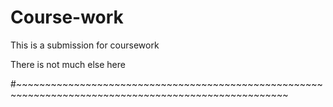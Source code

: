 # Course-work
This is a submission for coursework

There is not much else here

#~~~~~~~~~~~~~~~~~~~~~~~~~~~~~~~~~~~~~~~~~~~~~~~~~~~~~~~~~~~~~~~~~~~~~~~~~~~~~~~~~~~~~~~~~~~~~~~~~~~~~
